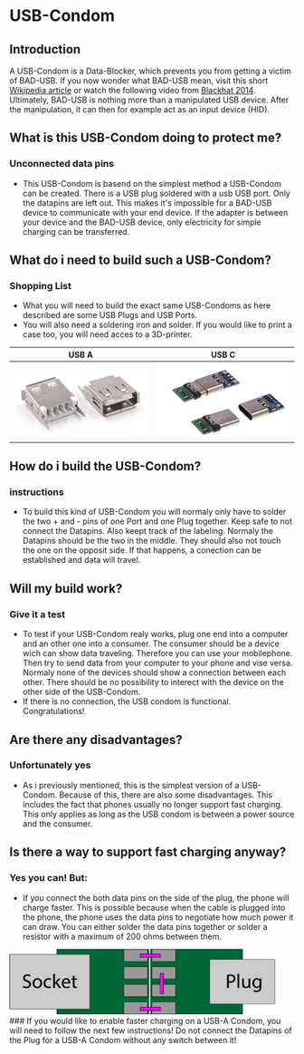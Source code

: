 # USB-Condom
## Introduction
A USB-Condom is a Data-Blocker, which prevents you from getting a victim of BAD-USB.
If you now wonder what BAD-USB mean, visit this short <a href="https://en.wikipedia.org/wiki/BadUSB">Wikipedia article</a> or watch the following video from <a href="https://www.blackhat.com/us-14/video/badusb-on-accessories-that-turn-evil.html">Blackhat 2014</a>.
Ultimately, BAD-USB is nothing more than a manipulated USB device. After the manipulation, it can then for example act as an input device (HID).

## What is this USB-Condom doing to protect me?
### Unconnected data pins
* This USB-Condom is basend on the simplest method a USB-Condom can be created. There is a USB plug soldered with a usb USB port. Only the datapins are left out. This makes it's impossible for a BAD-USB device to communicate with your end device.
If the adapter is between your device and the BAD-USB device, only electricity for simple charging can be transferred.

## What do i need to build such a USB-Condom?
### Shopping List
* What you will need to build the exact same USB-Condoms as here described are some USB Plugs and USB Ports.
* You will also need a soldering iron and solder. If you would like to print a case too, you will need acces to a 3D-printer.

| USB A      | USB C      |
|------------|-------------|
| <img src="https://github.com/inflac/USB-Condom/blob/main/USB%20A%20Stecker-Buchse.png?raw=true" width="720"/> | <img src="https://github.com/inflac/USB-Condom/blob/main/USB%20C%20Stecker-Buchse.png?raw=true" width="720"/> |

## How do i build the USB-Condom?
### instructions
* To build this kind of USB-Condom you will normaly only have to solder the two + and - pins of one Port and one Plug together. Keep safe to not connect the Datapins. Also keept track of the labeling. Normaly the Datapins should be the two in the middle. They should also not touch the one on the opposit side. If that happens, a conection can be established and data will travel.

## Will my build work?
### Give it a test
* To test if your USB-Condom realy works, plug one end into a computer and an other one into a consumer. The consumer should be a device wich can show data traveling. Therefore you can use your mobilephone. Then try to send data from your computer to your phone and vise versa. Normaly none of the devices should show a connection between each other. There should be no possibility to interect with the device on the other side of the USB-Condom.
* If there is no connection, the USB condom is functional. Congratulations!

## Are there any disadvantages?
### Unfortunately yes
* As i previously mentioned, this is the simplest version of a USB-Condom. Because of this, there are also some disadvantages. This includes the fact that phones usually no longer support fast charging. This only applies as long as the USB condom is between a power source and the consumer.

## Is there a way to support fast charging anyway?
### Yes you can! But:
* If you connect the both data pins on the side of the plug, the phone will charge faster. This is possible because when the cable is plugged into the phone, the phone uses the data pins to negotiate how much power it can draw.
You can either solder the data pins together or solder a resistor with a maximum of 200 ohms between them.
<img src="https://github.com/inflac/USB-Condom/blob/main/USB-C_soildering_instruction.png" width="480"/>
### If you would like to enable faster charging on a USB-A Condom, you will need to follow the next few instructions! Do not connect the Datapins of the Plug for a USB-A Condom without any switch between it!
